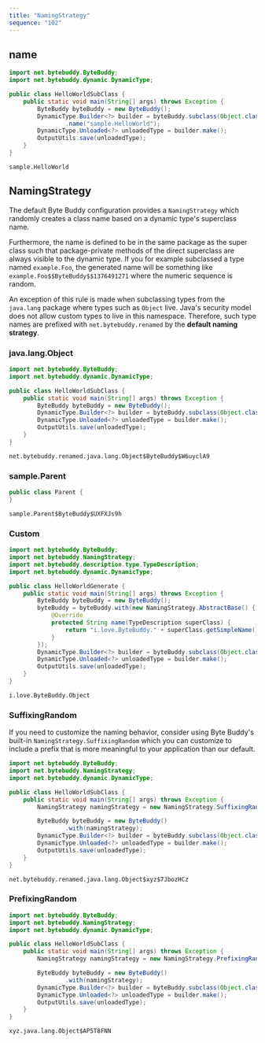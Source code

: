 ```yaml
---
title: "NamingStrategy"
sequence: "102"
---
```


## name

```java
import net.bytebuddy.ByteBuddy;
import net.bytebuddy.dynamic.DynamicType;

public class HelloWorldSubClass {
    public static void main(String[] args) throws Exception {
        ByteBuddy byteBuddy = new ByteBuddy();
        DynamicType.Builder<?> builder = byteBuddy.subclass(Object.class)
                .name("sample.HelloWorld");
        DynamicType.Unloaded<?> unloadedType = builder.make();
        OutputUtils.save(unloadedType);
    }
}
```

```text
sample.HelloWorld
```

## NamingStrategy

The default Byte Buddy configuration provides a `NamingStrategy`
which randomly creates a class name based on a dynamic type's superclass name.

Furthermore, the name is defined to be in the same package as the super class
such that package-private methods of the direct superclass are always visible to the dynamic type.
If you for example subclassed a type named `example.Foo`,
the generated name will be something like `example.Foo$$ByteBuddy$$1376491271`
where the numeric sequence is random.

An exception of this rule is made
when subclassing types from the `java.lang` package where types such as `Object` live.
Java's security model does not allow custom types to live in this namespace.
Therefore, such type names are prefixed with `net.bytebuddy.renamed` by the **default naming strategy**.

### java.lang.Object

```java
import net.bytebuddy.ByteBuddy;
import net.bytebuddy.dynamic.DynamicType;

public class HelloWorldSubClass {
    public static void main(String[] args) throws Exception {
        ByteBuddy byteBuddy = new ByteBuddy();
        DynamicType.Builder<?> builder = byteBuddy.subclass(Object.class);
        DynamicType.Unloaded<?> unloadedType = builder.make();
        OutputUtils.save(unloadedType);
    }
}
```

```text
net.bytebuddy.renamed.java.lang.Object$ByteBuddy$W6uyclA9
```

### sample.Parent

```java
public class Parent {
}
```

```text
sample.Parent$ByteBuddy$UXFXJs9h
```



### Custom

```java
import net.bytebuddy.ByteBuddy;
import net.bytebuddy.NamingStrategy;
import net.bytebuddy.description.type.TypeDescription;
import net.bytebuddy.dynamic.DynamicType;

public class HelloWorldGenerate {
    public static void main(String[] args) throws Exception {
        ByteBuddy byteBuddy = new ByteBuddy();
        byteBuddy = byteBuddy.with(new NamingStrategy.AbstractBase() {
            @Override
            protected String name(TypeDescription superClass) {
                return "i.love.ByteBuddy." + superClass.getSimpleName();
            }
        });
        DynamicType.Builder<?> builder = byteBuddy.subclass(Object.class);
        DynamicType.Unloaded<?> unloadedType = builder.make();
        OutputUtils.save(unloadedType);
    }
}
```

```text
i.love.ByteBuddy.Object
```

### SuffixingRandom

If you need to customize the naming behavior,
consider using Byte Buddy's built-in `NamingStrategy.SuffixingRandom`
which you can customize to include a prefix that is more meaningful to your application than our default.

```java
import net.bytebuddy.ByteBuddy;
import net.bytebuddy.NamingStrategy;
import net.bytebuddy.dynamic.DynamicType;

public class HelloWorldSubClass {
    public static void main(String[] args) throws Exception {
        NamingStrategy namingStrategy = new NamingStrategy.SuffixingRandom("xyz");

        ByteBuddy byteBuddy = new ByteBuddy()
                .with(namingStrategy);
        DynamicType.Builder<?> builder = byteBuddy.subclass(Object.class);
        DynamicType.Unloaded<?> unloadedType = builder.make();
        OutputUtils.save(unloadedType);
    }
}
```

```text
net.bytebuddy.renamed.java.lang.Object$xyz$7JbozHCz
```

### PrefixingRandom

```java
import net.bytebuddy.ByteBuddy;
import net.bytebuddy.NamingStrategy;
import net.bytebuddy.dynamic.DynamicType;

public class HelloWorldSubClass {
    public static void main(String[] args) throws Exception {
        NamingStrategy namingStrategy = new NamingStrategy.PrefixingRandom("xyz");

        ByteBuddy byteBuddy = new ByteBuddy()
                .with(namingStrategy);
        DynamicType.Builder<?> builder = byteBuddy.subclass(Object.class);
        DynamicType.Unloaded<?> unloadedType = builder.make();
        OutputUtils.save(unloadedType);
    }
}
```

```text
xyz.java.lang.Object$AP5T8FNN
```
